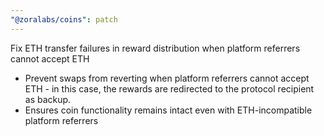 ```yaml
---
"@zoralabs/coins": patch
---
```


Fix ETH transfer failures in reward distribution when platform referrers cannot accept ETH

- Prevent swaps from reverting when platform referrers cannot accept ETH - in this case, the rewards are redirected to the protocol recipient as backup.
- Ensures coin functionality remains intact even with ETH-incompatible platform referrers
